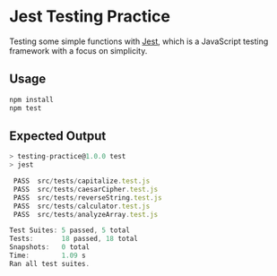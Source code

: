 # Jest Testing Practice

Testing some simple functions with [Jest](https://jestjs.io/), which is a JavaScript testing framework with a focus on simplicity.

## Usage

```js
npm install
npm test
```

## Expected Output

```js
> testing-practice@1.0.0 test
> jest

 PASS  src/tests/capitalize.test.js
 PASS  src/tests/caesarCipher.test.js
 PASS  src/tests/reverseString.test.js
 PASS  src/tests/calculator.test.js
 PASS  src/tests/analyzeArray.test.js

Test Suites: 5 passed, 5 total
Tests:       18 passed, 18 total
Snapshots:   0 total
Time:        1.09 s
Ran all test suites.
```
